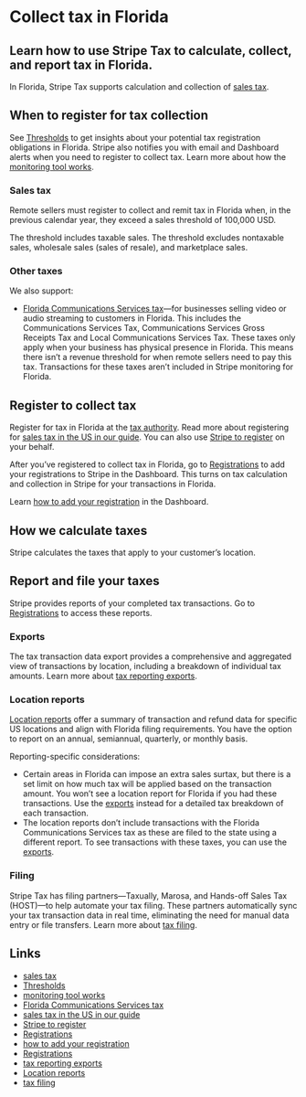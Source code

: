 # Collect tax in Florida

## Learn how to use Stripe Tax to calculate, collect, and report tax in Florida.

In Florida, Stripe Tax supports calculation and collection of [sales
tax](https://floridarevenue.com/taxes/taxesfees/Pages/sales_tax.aspx).

## When to register for tax collection

See [Thresholds](https://dashboard.stripe.com/tax/thresholds) to get insights
about your potential tax registration obligations in Florida. Stripe also
notifies you with email and Dashboard alerts when you need to register to
collect tax. Learn more about how the [monitoring tool
works](https://docs.stripe.com/tax/monitoring).

### Sales tax

Remote sellers must register to collect and remit tax in Florida when, in the
previous calendar year, they exceed a sales threshold of 100,000 USD.

The threshold includes taxable sales. The threshold excludes nontaxable sales,
wholesale sales (sales of resale), and marketplace sales.

### Other taxes

We also support:

- [Florida Communications Services
tax](https://floridarevenue.com/taxes/taxesfees/Pages/cst.aspx)—for businesses
selling video or audio streaming to customers in Florida. This includes the
Communications Services Tax, Communications Services Gross Receipts Tax and
Local Communications Services Tax. These taxes only apply when your business has
physical presence in Florida. This means there isn’t a revenue threshold for
when remote sellers need to pay this tax. Transactions for these taxes aren’t
included in Stripe monitoring for Florida.

## Register to collect tax

Register for tax in Florida at the [tax
authority](https://floridarevenue.com/taxes/taxesfees/Pages/sales_tax.aspx).
Read more about registering for [sales tax in the US in our
guide](https://stripe.com/guides/sales-tax-registration-process-us). You can
also use [Stripe to
register](https://docs.stripe.com/tax/use-stripe-to-register) on your behalf.

After you’ve registered to collect tax in Florida, go to
[Registrations](https://dashboard.stripe.com/tax/registrations?location=us-fl)
to add your registrations to Stripe in the Dashboard. This turns on tax
calculation and collection in Stripe for your transactions in Florida.

Learn [how to add your
registration](https://docs.stripe.com/tax/registering#track-your-registrations-in-the-tax-dashboard)
in the Dashboard.

## How we calculate taxes

Stripe calculates the taxes that apply to your customer’s location.

## Report and file your taxes

Stripe provides reports of your completed tax transactions. Go to
[Registrations](https://dashboard.stripe.com/tax/registrations) to access these
reports.

### Exports

The tax transaction data export provides a comprehensive and aggregated view of
transactions by location, including a breakdown of individual tax amounts. Learn
more about [tax reporting exports](https://docs.stripe.com/tax/reports#exports).

### Location reports

[Location reports](https://docs.stripe.com/tax/reports#us-location-reports)
offer a summary of transaction and refund data for specific US locations and
align with Florida filing requirements. You have the option to report on an
annual, semiannual, quarterly, or monthly basis.

Reporting-specific considerations:

- Certain areas in Florida can impose an extra sales surtax, but there is a set
limit on how much tax will be applied based on the transaction amount. You won’t
see a location report for Florida if you had these transactions. Use the
[exports](https://docs.stripe.com/tax/reports#exports) instead for a detailed
tax breakdown of each transaction.
- The location reports don’t include transactions with the Florida
Communications Services tax as these are filed to the state using a different
report. To see transactions with these taxes, you can use the
[exports](https://docs.stripe.com/tax/reports#exports).

### Filing

Stripe Tax has filing partners—Taxually, Marosa, and Hands-off Sales Tax
(HOST)—to help automate your tax filing. These partners automatically sync your
tax transaction data in real time, eliminating the need for manual data entry or
file transfers. Learn more about [tax
filing](https://docs.stripe.com/tax/filing).

## Links

- [sales tax](https://floridarevenue.com/taxes/taxesfees/Pages/sales_tax.aspx)
- [Thresholds](https://dashboard.stripe.com/tax/thresholds)
- [monitoring tool works](https://docs.stripe.com/tax/monitoring)
- [Florida Communications Services
tax](https://floridarevenue.com/taxes/taxesfees/Pages/cst.aspx)
- [sales tax in the US in our
guide](https://stripe.com/guides/sales-tax-registration-process-us)
- [Stripe to register](https://docs.stripe.com/tax/use-stripe-to-register)
- [Registrations](https://dashboard.stripe.com/tax/registrations?location=us-fl)
- [how to add your
registration](https://docs.stripe.com/tax/registering#track-your-registrations-in-the-tax-dashboard)
- [Registrations](https://dashboard.stripe.com/tax/registrations)
- [tax reporting exports](https://docs.stripe.com/tax/reports#exports)
- [Location reports](https://docs.stripe.com/tax/reports#us-location-reports)
- [tax filing](https://docs.stripe.com/tax/filing)